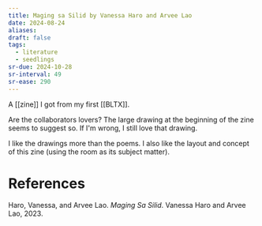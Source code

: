 ```yaml
---
title: Maging sa Silid by Vanessa Haro and Arvee Lao
date: 2024-08-24
aliases: 
draft: false
tags:
  - literature
  - seedlings
sr-due: 2024-10-28
sr-interval: 49
sr-ease: 290
---
```

A [[zine]] I got from my first [[BLTX]].

Are the collaborators lovers? The large drawing at the beginning of the zine seems to suggest so. If I'm wrong, I still love that drawing.

I like the drawings more than the poems. I also like the layout and concept of this zine (using the room as its subject matter).

# References

Haro, Vanessa, and Arvee Lao. _Maging Sa Silid_. Vanessa Haro and Arvee Lao, 2023.